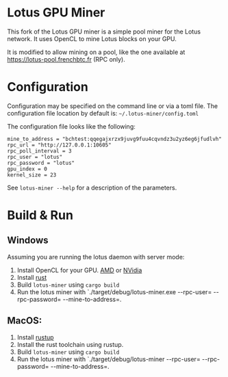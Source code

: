 # Lotus GPU Miner

This fork of the Lotus GPU miner is a simple pool miner for the Lotus network. It
uses OpenCL to mine Lotus blocks on your GPU.

It is modified to allow mining on a pool, like the one available at https://lotus-pool.frenchbtc.fr (RPC only).

# Configuration

Configuration may be specified on the command line or via a toml file. 
The configuration file location by default is: `~/.lotus-miner/config.toml`

The configuration file looks like the following:

```
mine_to_address = "bchtest:qqegajxrzx9juvg9fuu4cqvndz3u2yz6eg6jfudlvh"
rpc_url = "http://127.0.0.1:10605"
rpc_poll_interval = 3
rpc_user = "lotus"
rpc_password = "lotus"
gpu_index = 0
kernel_size = 23
```

See `lotus-miner --help` for a description of the parameters.

# Build & Run

## Windows

Assuming you are running the lotus daemon with server mode:

1. Install OpenCL for your GPU. [AMD](https://github.com/GPUOpen-LibrariesAndSDKs/OCL-SDK/releases/download/1.0/OCL_SDK_Light_AMD.exe) or [NVidia](https://developer.nvidia.com/cuda-downloads)
2. Install [rust](https://static.rust-lang.org/rustup/dist/x86_64-pc-windows-msvc/rustup-init.exe)
3. Build `lotus-miner` using `cargo build`
4. Run the lotus miner with `./target/debug/lotus-miner.exe --rpc-user=<user> --rpc-password=<password> --mine-to-address=<your lotus address>.

## MacOS:

1. Install [rustup](https://rustup.rs/)
2. Install the rust toolchain using rustup.
3. Build `lotus-miner` using `cargo build`
4. Run the lotus miner with `./target/debug/lotus-miner --rpc-user=<user> --rpc-password=<password> --mine-to-address=<your lotus address>.
